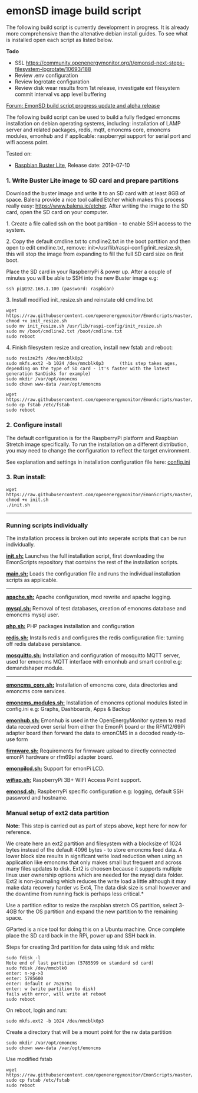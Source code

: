 # emonSD image build script

The following build script is currently development in progress. It is already more comprehensive than the altenative debian install guides. To see what is installed open each script as listed below.

**Todo**

- SSL https://community.openenergymonitor.org/t/emonsd-next-steps-filesystem-logrotate/10693/188
- Review .env configuration 
- Review logrotate configuration
- Review disk wear results from 1st release, investigate ext filesystem commit interval vs app level buffering

[Forum: EmonSD build script progress update and alpha release](https://community.openenergymonitor.org/t/emonsd-build-script-progress-update-and-alpha-release/11222)

The following build script can be used to build a fully fledged emoncms installation on debian operating systems, including: installation of LAMP server and related packages, redis, mqtt, emoncms core, emoncms modules, emonhub and if applicable: raspberrypi support for serial port and wifi access point.

Tested on:

- [Raspbian Buster Lite](https://www.raspberrypi.org/downloads/raspbian/), Release date: 2019-07-10

### 1. Write Buster Lite image to SD card and prepare partitions

Download the buster image and write it to an SD card with at least 8GB of space. Balena provide a nice tool called Etcher which makes this process really easy: https://www.balena.io/etcher. After writing the image to the SD card, open the SD card on your computer. 

1\. Create a file called ssh on the boot partition - to enable SSH access to the system.

2\. Copy the default cmdline.txt to cmdline2.txt in the boot partition and then open to edit cmdline.txt, remove: init=/usr/lib/raspi-config/init_resize.sh, this will stop the image from expanding to fill the full SD card size on first boot.

Place the SD card in your RaspberryPi & power up. After a couple of minutes you will be able to SSH into the new Buster image e.g:

    ssh pi@192.168.1.100 (password: raspbian)
    
3\. Install modified init_resize.sh and reinstate old cmdline.txt

    wget https://raw.githubusercontent.com/openenergymonitor/EmonScripts/master/install/init_resize.sh
    chmod +x init_resize.sh
    sudo mv init_resize.sh /usr/lib/raspi-config/init_resize.sh
    sudo mv /boot/cmdline2.txt /boot/cmdline.txt
    sudo reboot

4\. Finish filesystem resize and creation, install new fstab and reboot:

    sudo resize2fs /dev/mmcblk0p2
    sudo mkfs.ext2 -b 1024 /dev/mmcblk0p3      (this step takes ages, depending on the type of SD card - it's faster with the latest generation SanDisks for example)
    sudo mkdir /var/opt/emoncms
    sudo chown www-data /var/opt/emoncms

    wget https://raw.githubusercontent.com/openenergymonitor/EmonScripts/master/defaults/etc/fstab
    sudo cp fstab /etc/fstab
    sudo reboot

### 2. Configure install

The default configuration is for the RaspberryPi platform and Raspbian Stretch image specifically. To run the installation on a different distribution, you may need to change the configuration to reflect the target environment.

See explanation and settings in installation configuration file here: [config.ini](https://github.com/openenergymonitor/EmonScripts/blob/master/install/config.ini) 

### 3. Run install:

    wget https://raw.githubusercontent.com/openenergymonitor/EmonScripts/master/install/init.sh
    chmod +x init.sh
    ./init.sh

---

### Running scripts individually

The installation process is broken out into seperate scripts that can be run individually.

**[init.sh:](https://github.com/openenergymonitor/EmonScripts/blob/master/install/init.sh)** Launches the full installation script, first downloading the EmonScripts repository that contains the rest of the installation scripts.

**[main.sh:](https://github.com/openenergymonitor/EmonScripts/blob/master/install/main.sh)** Loads the configuration file and runs the individual installation scripts as applicable.

---

**[apache.sh:](https://github.com/openenergymonitor/EmonScripts/blob/master/install/apache.sh)** Apache configuration, mod rewrite and apache logging.

**[mysql.sh:](https://github.com/openenergymonitor/EmonScripts/blob/master/install/mysql.sh)** Removal of test databases, creation of emoncms database and emoncms mysql user.

**[php.sh:](https://github.com/openenergymonitor/EmonScripts/blob/master/install/php.sh)** PHP packages installation and configuration

**[redis.sh:](https://github.com/openenergymonitor/EmonScripts/blob/master/install/redis.sh)** Installs redis and configures the redis configuration file: turning off redis database persistance.

**[mosquitto.sh:](https://github.com/openenergymonitor/EmonScripts/blob/master/install/mosquitto.sh)** Installation and configuration of mosquitto MQTT server, used for emoncms MQTT interface with emonhub and smart control e.g: demandshaper module.

---

**[emoncms_core.sh:](https://github.com/openenergymonitor/EmonScripts/blob/master/install/emoncms_core.sh)** Installation of emoncms core, data directories and emoncms core services.

**[emoncms_modules.sh:](https://github.com/openenergymonitor/EmonScripts/blob/master/install/emoncms_modules.sh)** Installation of emoncms optional modules listed in config.ini e.g: Graphs, Dashboards, Apps & Backup

**[emonhub.sh:](https://github.com/openenergymonitor/EmonScripts/blob/master/install/emonhub.sh)** Emonhub is used in the OpenEnergyMonitor system to read data received over serial from either the EmonPi board or the RFM12/69Pi adapter board then forward the data to emonCMS in a decoded ready-to-use form

**[firmware.sh:](https://github.com/openenergymonitor/EmonScripts/blob/master/install/firmware.sh)** Requirements for firmware upload to directly connected emonPi hardware or rfm69pi adapter board.

**[emonpilcd.sh:](https://github.com/openenergymonitor/EmonScripts/blob/master/install/emonpilcd.sh)** Support for emonPi LCD.

**[wifiap.sh:](https://github.com/openenergymonitor/EmonScripts/blob/master/install/wifiap.sh)** RaspberryPi 3B+ WIFI Access Point support.

**[emonsd.sh:](https://github.com/openenergymonitor/EmonScripts/blob/master/install/emonsd.sh)** RaspberryPi specific configuration e.g: logging, default SSH password and hostname.


### Manual setup of ext2 data partition

**Note:** This step is carried out as part of steps above, kept here for now for reference.

We create here an ext2 partition and filesystem with a blocksize of 1024 bytes instead of the default 4096 bytes - to store emoncms feed data. A lower block size results in significant write load reduction when using an application like emoncms that only makes small but frequent and across many files updates to disk. Ext2 is choosen because it supports multiple linux user ownership options which are needed for the mysql data folder. Ext2 is non-journaling which reduces the write load a little although it may make data recovery harder vs Ext4, The data disk size is small however and the downtime from running fsck is perhaps less critical.*

Use a partition editor to resize the raspbian stretch OS partition, select 3-4GB for the OS partition and expand the new partition to the remaining space. 

GParted is a nice tool for doing this on a Ubuntu machine. Once complete place the SD card back in the RPi, power up and SSH back in.

Steps for creating 3rd partition for data using fdisk and mkfs:

    sudo fdisk -l
    Note end of last partition (5785599 on standard sd card)
    sudo fdisk /dev/mmcblk0
    enter: n->p->3
    enter: 5785600
    enter: default or 7626751
    enter: w (write partition to disk)
    fails with error, will write at reboot
    sudo reboot

On reboot, login and run:

    sudo mkfs.ext2 -b 1024 /dev/mmcblk0p3

Create a directory that will be a mount point for the rw data partition

    sudo mkdir /var/opt/emoncms
    sudo chown www-data /var/opt/emoncms

Use modified fstab

    wget https://raw.githubusercontent.com/openenergymonitor/EmonScripts/master/defaults/etc/fstab
    sudo cp fstab /etc/fstab
    sudo reboot
